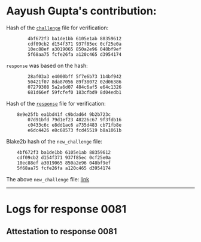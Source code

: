 # Aayush Gupta's contribution:

Hash of the [`challenge`](https://pse-trusted-setup-ppot.s3.eu-central-1.amazonaws.com/challenge_0081) file for verification:

```
        4bf672f3 ba1de1bb 6105e1ab 88359612
        cdf09cb2 d154f371 937f85ec 0cf25e0a
        10ec88ef a3019065 850a2e96 048bf9ef
        5f68aa75 fcfe26fa a120c465 d3954174
```

`response` was based on the hash:

```
        28af03a3 e4000bff 5f7e6b73 1b4bf942
        50421f07 8da87056 89f38072 02d06386
        07279308 5a2a6d07 484c6af5 e64c1326
        681d66ef 59fcfef0 183cfbd9 8d04edb1
```

Hash of the [`response`](https://pse-trusted-setup-ppot.s3.eu-central-1.amazonaws.com/response_0081_aayush) file for verification:

```
	8e9e25fb ea1bd41f c9bdad64 9b2b723c
        07d91bfd 79d1ef23 48226c67 9f3fdb16
        c0433c6c e8dd1ac6 a735d483 cb71fb8e
        e6dc4426 e8c68573 fcd45519 b8a1061b 
```

Blake2b hash of the `new_challenge` file:

```
	4bf672f3 ba1de1bb 6105e1ab 88359612
	cdf09cb2 d154f371 937f85ec 0cf25e0a
	10ec88ef a3019065 850a2e96 048bf9ef
	5f68aa75 fcfe26fa a120c465 d3954174 
```

The above `new_challenge` file: [link](https://pse-trusted-setup-ppot.s3.eu-central-1.amazonaws.com/challenge_0082)

***

# Logs for response 0081


Attestation to response 0081
----------------------------

